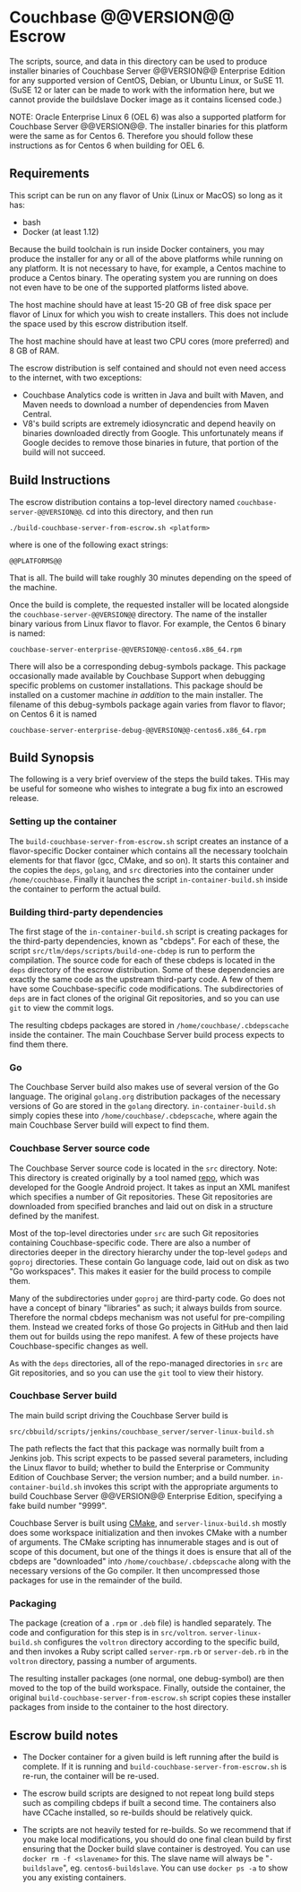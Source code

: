 # Couchbase @@VERSION@@ Escrow

The scripts, source, and data in this directory can be used to produce
installer binaries of Couchbase Server @@VERSION@@ Enterprise Edition for any
supported version of CentOS, Debian, or Ubuntu Linux, or SuSE 11. (SuSE 12
or later can be made to work with the information here, but we cannot provide
the buildslave Docker image as it contains licensed code.)

NOTE: Oracle Enterprise Linux 6 (OEL 6) was also a supported platform for
Couchbase Server @@VERSION@@. The installer binaries for this platform were
the same as for Centos 6. Therefore you should follow these instructions
as for Centos 6 when building for OEL 6.

## Requirements

This script can be run on any flavor of Unix (Linux or MacOS) so long
as it has:

- bash
- Docker (at least 1.12)

Because the build toolchain is run inside Docker containers, you may
produce the installer for any or all of the above platforms while running
on any platform. It is not necessary to have, for example, a
Centos machine to produce a Centos binary. The operating system you are
running on does not even have to be one of the supported platforms listed
above.

The host machine should have at least 15-20 GB of free disk space per
flavor of Linux for which you wish to create installers. This does not
include the space used by this escrow distribution itself.

The host machine should have at least two CPU cores (more preferred) and
8 GB of RAM.

The escrow distribution is self contained and should not even need access
to the internet, with two exceptions:

- Couchbase Analytics code is written in Java and built with Maven,
  and Maven needs to download a number of dependencies from Maven
  Central.
- V8's build scripts are extremely idiosyncratic and depend heavily on
  binaries downloaded directly from Google. This unfortunately means
  if Google decides to remove those binaries in future, that portion
  of the build will not succeed.

## Build Instructions

The escrow distribution contains a top-level directory named
`couchbase-server-@@VERSION@@`. cd into this directory, and then run

    ./build-couchbase-server-from-escrow.sh <platform>

where <platform> is one of the following exact strings:

    @@PLATFORMS@@

That is all. The build will take roughly 30 minutes depending on the
speed of the machine.

Once the build is complete, the requested installer will be located alongside
the `couchbase-server-@@VERSION@@` directory. The name of the installer binary
various from Linux flavor to flavor. For example, the Centos 6 binary is
named:

    couchbase-server-enterprise-@@VERSION@@-centos6.x86_64.rpm

There will also be a corresponding debug-symbols package. This package
occasionally made available by Couchbase Support when debugging specific
problems on customer installations. This package should be installed on
a customer machine _in addition_ to the main installer. The filename of
this debug-symbols package again varies from flavor to flavor; on Centos
6 it is named

    couchbase-server-enterprise-debug-@@VERSION@@-centos6.x86_64.rpm

## Build Synopsis

The following is a very brief overview of the steps the build takes. THis
may be useful for someone who wishes to integrate a bug fix into an
escrowed release.

### Setting up the container

The `build-couchbase-server-from-escrow.sh` script creates an instance
of a flavor-specific Docker container which contains all the necessary
toolchain elements for that flavor (gcc, CMake, and so on). It starts this
container and the copies the `deps`, `golang`, and `src` directories into
the container under `/home/couchbase`. Finally it launches the script
`in-container-build.sh` inside the container to perform the actual build.

### Building third-party dependencies

The first stage of the `in-container-build.sh` script is creating packages
for the third-party dependencies, known as "cbdeps". For each of these,
the script `src/tlm/deps/scripts/build-one-cbdep` is run to perform the
compilation. The source code for each of these cbdeps is located in the
`deps` directory of the escrow distribution. Some of these dependencies
are exactly the same code as the upstream third-party code. A few of them
have some Couchbase-specific code modifications. The subdirectories of
`deps` are in fact clones of the original Git repositories, and so you
can use `git` to view the commit logs.

The resulting cbdeps packages are stored in `/home/couchbase/.cbdepscache`
inside the container. The main Couchbase Server build process expects
to find them there.

### Go

The Couchbase Server build also makes use of several version of the Go
language. The original `golang.org` distribution packages of the necessary
versions of Go are stored in the `golang` directory.
`in-container-build.sh` simply copies these into
`/home/couchbase/.cbdepscache`, where again the main Couchbase Server
build will expect to find them.

### Couchbase Server source code

The Couchbase Server source code is located in the `src` directory.
Note: This directory is created originally by a tool named
[repo](https://source.android.com/source/downloading.html), which
was developed for the Google Android project. It takes as input an
XML manifest which specifies a number of Git repositories. These
Git repositories are downloaded from specified branches and laid out
on disk in a structure defined by the manifest.

Most of the top-level directories under `src` are such Git repositories
containing Couchbase-specific code. There are also a number of
directories deeper in the directory hierarchy under the top-level
`godeps` and `goproj` directories. These contain Go language code, laid
out on disk as two "Go workspaces". This makes it easier for the build
process to compile them.

Many of the subdirectories under `goproj` are third-party code. Go
does not have a concept of binary "libraries" as such; it always builds
from source. Therefore the normal cbdeps mechanism was not useful for
pre-compiling them. Instead we created forks of those Go projects in
GitHub and then laid them out for builds using the repo manifest. A
few of these projects have Couchbase-specific changes as well.

As with the `deps` directories, all of the repo-managed directories in
`src` are Git repositories, and so you can use the `git` tool to view
their history.

### Couchbase Server build

The main build script driving the Couchbase Server build is

    src/cbbuild/scripts/jenkins/couchbase_server/server-linux-build.sh

The path reflects the fact that this package was normally built from
a Jenkins job. This script expects to be passed several parameters,
including the Linux flavor to build; whether to build the Enterprise or
Community Edition of Couchbase Server; the version number; and a
build number. `in-container-build.sh` invokes this script with
the appropriate arguments to build Couchbase Server @@VERSION@@ Enterprise
Edition, specifying a fake build number "9999".

Couchbase Server is built using [CMake](https://cmake.org/), and
`server-linux-build.sh` mostly does some workspace initialization and
then invokes CMake with a number of arguments. The CMake scripting
has innumerable stages and is out of scope of this document, but one
of the things it does is ensure that all of the cbdeps are "downloaded"
into `/home/couchbase/.cbdepscache` along with the necessary versions
of the Go compiler. It then uncompressed those packages for use in the
remainder of the build.

### Packaging

The package (creation of a `.rpm` or `.deb` file) is handled separately.
The code and configuration for this step is in `src/voltron`.
`server-linux-build.sh` configures the `voltron` directory according to
the specific build, and then invokes a Ruby script called `server-rpm.rb`
or `server-deb.rb` in the `voltron` directory, passing a number of
arguments.

The resulting installer packages (one normal, one debug-symbol) are then
moved to the top of the build workspace. Finally, outside the container,
the original `build-couchbase-server-from-escrow.sh` script copies these
installer packages from inside to the container to the host directory.

## Escrow build notes

- The Docker container for a given build is left running after the build
  is complete. If it is running and `build-couchbase-server-from-escrow.sh`
  is re-run, the container will be re-used.

- The escrow build scripts are designed to not repeat long build steps
  such as compiling cbdeps if built a second time. The containers also
  have CCache installed, so re-builds should be relatively quick.

- The scripts are not heavily tested for re-builds. So we
  recommend that if you make local modifications, you should do one final
  clean build by first ensuring that the Docker build slave container is
  destroyed. You can use `docker rm -f <slavename>` for this. The slave
  name will always be "<platform>`-buildslave`", eg. `centos6-buildslave`.
  You can use `docker ps -a` to show you any existing containers.

